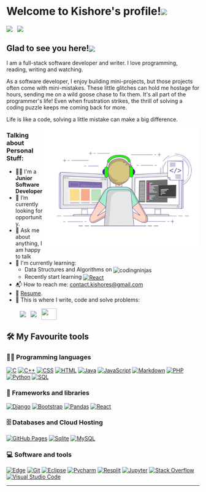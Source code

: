 # Welcome to Kishore's profile!<img src="https://media.giphy.com/media/hvRJCLFzcasrR4ia7z/giphy.gif" width="25px">
<a target='blank' href="mailto:contact.kishores@gmail.com"><img align='center' src="https://img.shields.io/badge/Gmail-D14836?style=for-the-badge&logo=gmail&logoColor=white"></a>
&nbsp;
<a target='blank' href="https://www.linkedin.com/in/kishore-lkin/"><img align='center' src="https://img.shields.io/badge/LinkedIn-0077B5?style=for-the-badge&logo=linkedin&logoColor=white"></a>
&nbsp;
## Glad to see you here!<img align="center" src="https://gifdb.com/images/high/cute-happy-excited-cat-gx339xf5f5zewrju.gif" width="30px">
I am a full-stack software developer and writer. I love programming, reading, writing and watching.

As a software developer, I enjoy building mini-projects, but those projects often come with mini-mistakes. These little glitches can hold me hostage for hours, sending me on a wild goose chase to fix them.
It's all part of the programmer's life! Even when frustration strikes, the thrill of solving a coding puzzle keeps me coming back for more.

Life is like a code, solving a little mistake can make a big difference.

<img align="right" alt="GIF" src="https://github.com/AswinBarath/AswinBarath/blob/master/coding.gif?raw=true" width="408" height="318" />

### Talking about Personal Stuff:

- 🧑‍💻 I'm a **Junior Software Developer**
- 🔭 I’m currently looking for opportunity.
- 💬 Ask me about anything, I am happy to talk
- 🌱 I'm currently learning:
  - Data Structures and Algorithms on <img alt="codingninjas" align="center" src="https://coursereport-s3-production.global.ssl.fastly.net/uploads/school/logo/1323/original/Coding_Ninjas_logo.jpeg" height="24px" width="24px" >
  - Recently start learning <a href="#"><img alt="React" align="center" src="https://img.shields.io/badge/React-20232a.svg?logo=react&logoColor=%2361DAFB" height="24px" width="auto" ></a>
- 📬 How to reach me: [contact.kishores@gmail.com](mailto:contact.kishores@gmail.com)
- 📝 [Resume](https://drive.google.com/file/d/1qT-d74BQWbg2zfDLlOdyv9zgtw67u7Vh/view?usp=sharing).
- 💪 This is where I write, code and solve problems:

&nbsp;&nbsp;&nbsp;&nbsp;&nbsp;&nbsp;&nbsp;&nbsp;
<a href="#"><img align="center" src="https://files.codingninjas.in/article_images/logo-using-turtle-0-1651231975.webp" height="30" width="auto"></a>
&nbsp;
<a href="#"><img align="center" src="https://user-images.githubusercontent.com/63964149/152531278-5e01909d-0c2e-412a-8acc-4a06863c244d.png" height="35" width="auto" ></a>
&nbsp;
<a href="#" target="_blank"><img align="center" src="https://raw.githubusercontent.com/rahuldkjain/github-profile-readme-generator/master/src/images/icons/Social/hackerrank.svg" height="30" width="40" /></a>
&nbsp;

## 🛠️ My Favourite tools

### 👨‍💻 Programming languages

<p>
    <a href="#"><img alt="C" src="https://custom-icon-badges.herokuapp.com/badge/C-03599C.svg?logo=c-in-hexagon&logoColor=white"></a>
    <a href="#"><img alt="C++" src="https://custom-icon-badges.herokuapp.com/badge/C++-9C033A.svg?logo=cpp2&logoColor=white"></a>
    <a href="#"><img alt="CSS" src="https://img.shields.io/badge/CSS-1572B6.svg?logo=css3&logoColor=white"></a>
    <a href="#"><img alt="HTML" src="https://img.shields.io/badge/HTML-E34F26.svg?logo=html5&logoColor=white"></a>
    <a href="#"><img alt="Java" src="https://img.shields.io/badge/Java-007396.svg?logo=java&logoColor=white"></a>
    <a href="#"><img alt="JavaScript" src="https://img.shields.io/badge/JavaScript-F7DF1E.svg?logo=javascript&logoColor=black"></a>
    <a href="#"><img alt="Markdown" src="https://img.shields.io/badge/Markdown-000000.svg?logo=markdown&logoColor=white"></a>
    <a href="#"><img alt="PHP" src="https://img.shields.io/badge/PHP-777BB4.svg?logo=php&logoColor=white"></a>
    <a href="#"><img alt="Python" src="https://img.shields.io/badge/Python-14354C.svg?logo=python&logoColor=white"></a>
    <a href="#"><img alt="SQL" src="https://custom-icon-badges.herokuapp.com/badge/SQL-025E8C.svg?logo=database&logoColor=white"></a>
</p>

### 🧰 Frameworks and libraries

<p>
    <a href="#"><img alt="Django" src="https://img.shields.io/badge/Django-092E20?style=for-the-badge&logo=django&logoColor=white"></a>
    <a href="#"><img alt="Bootstrap" src="https://img.shields.io/badge/Bootstrap-7952B3.svg?logo=bootstrap&logoColor=white"></a>
    <a href="#"><img alt="Pandas" src="https://img.shields.io/badge/Pandas-150458.svg?logo=pandas&logoColor=white"></a>
    <a href="#"><img alt="React" src="https://img.shields.io/badge/React-20232a.svg?logo=react&logoColor=%2361DAFB"></a>
</p>

### 🗄️ Databases and Cloud Hosting

<p>
    <a href="#"><img alt="GitHub Pages" src="https://img.shields.io/badge/GitHub%20Pages-327FC7.svg?logo=github&logoColor=white"></a>
    <a href="#"><img alt="Sqlite" src="https://img.shields.io/badge/SQLite-07405E?style=for-the-badge&logo=sqlite&logoColor=white"></a>
    <a href="#"><img alt="MySQL" src="https://img.shields.io/badge/MySQL-00f.svg?logo=mysql&logoColor=white"></a>
</p>

### 💻 Software and tools

<p>
    <a href="#"><img alt="Edge" src="https://img.shields.io/badge/Microsoft_Edge-0078D7?style=for-the-badge&logo=Microsoft-edge&logoColor=white"></a>
    <a href="#"><img alt="Git" src="https://img.shields.io/badge/Git-F05033.svg?logo=git&logoColor=white"></a>
    <a href="#"><img alt="Eclipse" src="https://img.shields.io/badge/Eclipse-2C2255?style=for-the-badge&logo=eclipse&logoColor=white"></a>
    <a href="#"><img alt="Pycharm" src="https://img.shields.io/badge/PyCharm-000000.svg?&style=for-the-badge&logo=PyCharm&logoColor=white"></a>
    <a href="#"><img alt="Resplit" src="https://img.shields.io/badge/replit-667881?style=for-the-badge&logo=replit&logoColor=white"></a>
    <a href="#"><img alt="Jupyter" src="https://img.shields.io/badge/Jupyter-F37626.svg?logo=Jupyter&logoColor=white"></a>
    <a href="#"><img alt="Stack Overflow" src="https://img.shields.io/badge/-Stack%20Overflow-FE7A16?logo=stack-overflow&logoColor=white"></a>
    <a href="#"><img alt="Visual Studio Code" src="https://img.shields.io/badge/Visual%20Studio%20Code-0078d7.svg?logo=visual-studio-code&logoColor=white"></a>
</p>

---

